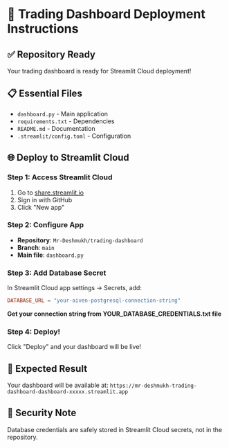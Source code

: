 # 🚀 Trading Dashboard Deployment Instructions

## ✅ Repository Ready

Your trading dashboard is ready for Streamlit Cloud deployment!

## 📋 Essential Files
- `dashboard.py` - Main application
- `requirements.txt` - Dependencies  
- `README.md` - Documentation
- `.streamlit/config.toml` - Configuration

## 🌐 Deploy to Streamlit Cloud

### Step 1: Access Streamlit Cloud
1. Go to [share.streamlit.io](https://share.streamlit.io)
2. Sign in with GitHub
3. Click "New app"

### Step 2: Configure App
- **Repository**: `Mr-Deshmukh/trading-dashboard`
- **Branch**: `main`
- **Main file**: `dashboard.py`

### Step 3: Add Database Secret
In Streamlit Cloud app settings → Secrets, add:

```toml
DATABASE_URL = "your-aiven-postgresql-connection-string"
```

**Get your connection string from YOUR_DATABASE_CREDENTIALS.txt file**

### Step 4: Deploy!
Click "Deploy" and your dashboard will be live!

## 🎯 Expected Result
Your dashboard will be available at:
`https://mr-deshmukh-trading-dashboard-dashboard-xxxxx.streamlit.app`

## 🔐 Security Note
Database credentials are safely stored in Streamlit Cloud secrets, not in the repository.